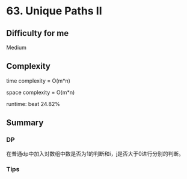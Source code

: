 # 63. Unique Paths II
## Difficulty for me

Medium

## Complexity
time complexity = O(m*n)

space complexity = O(m*n)

runtime: beat 24.82%

## Summary
### DP

在普通dp中加入对数组中数是否为1的判断和i，j是否大于0进行分别的判断。

### Tips

